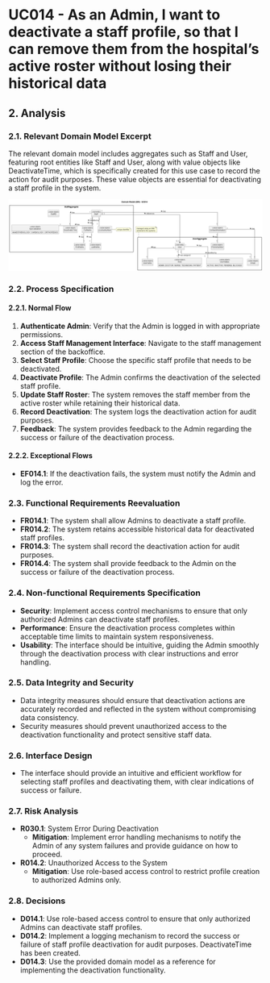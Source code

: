 # UC014 - As an Admin, I want to deactivate a staff profile, so that I can remove them from the hospital’s active roster without losing their historical data

## 2. Analysis

### 2.1. Relevant Domain Model Excerpt

The relevant domain model includes aggregates such as Staff and User, featuring root entities like Staff and User, along with value objects like DeactivateTime, which is specifically created for this use case to record the action for audit purposes. These value objects are essential for deactivating a staff profile in the system.

![UC014 - Domain Model](png/uc014-domain-model.png)

### 2.2. Process Specification

#### 2.2.1. Normal Flow

1. **Authenticate Admin**: Verify that the Admin is logged in with appropriate permissions.
2. **Access Staff Management Interface**: Navigate to the staff management section of the backoffice.
3. **Select Staff Profile**: Choose the specific staff profile that needs to be deactivated.
4. **Deactivate Profile**: The Admin confirms the deactivation of the selected staff profile.
5. **Update Staff Roster**: The system removes the staff member from the active roster while retaining their historical data.
6. **Record Deactivation**: The system logs the deactivation action for audit purposes.
7. **Feedback**: The system provides feedback to the Admin regarding the success or failure of the deactivation process.

#### 2.2.2. Exceptional Flows

- **EF014.1**: If the deactivation fails, the system must notify the Admin and log the error.

### 2.3. Functional Requirements Reevaluation

- **FR014.1**: The system shall allow Admins to deactivate a staff profile.
- **FR014.2**: The system retains accessible historical data for deactivated staff profiles.
- **FR014.3**: The system shall record the deactivation action for audit purposes.
- **FR014.4**: The system shall provide feedback to the Admin on the success or failure of the deactivation process.

### 2.4. Non-functional Requirements Specification

- **Security**: Implement access control mechanisms to ensure that only authorized Admins can deactivate staff profiles.
- **Performance**: Ensure the deactivation process completes within acceptable time limits to maintain system responsiveness.
- **Usability**: The interface should be intuitive, guiding the Admin smoothly through the deactivation process with clear instructions and error handling.

### 2.5. Data Integrity and Security

- Data integrity measures should ensure that deactivation actions are accurately recorded and reflected in the system without compromising data consistency.
- Security measures should prevent unauthorized access to the deactivation functionality and protect sensitive staff data.

### 2.6. Interface Design

- The interface should provide an intuitive and efficient workflow for selecting staff profiles and deactivating them, with clear indications of success or failure.

### 2.7. Risk Analysis

- **R030.1**: System Error During Deactivation
  - **Mitigation**: Implement error handling mechanisms to notify the Admin of any system failures and provide guidance on how to proceed.
- **R014.2**: Unauthorized Access to the System
  - **Mitigation**: Use role-based access control to restrict profile creation to authorized Admins only.

### 2.8. Decisions

- **D014.1**: Use role-based access control to ensure that only authorized Admins can deactivate staff profiles.
- **D014.2**: Implement a logging mechanism to record the success or failure of staff profile deactivation for audit purposes. DeactivateTime has been created.
- **D014.3**: Use the provided domain model as a reference for implementing the deactivation functionality.
